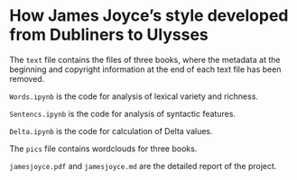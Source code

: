 # How James Joyce’s style developed from Dubliners to Ulysses

The `text` file contains the files of three books, where the metadata at the beginning and copyright information at the end of each text file has been removed.  

`Words.ipynb` is the code for analysis of lexical variety and richness.  

`Sentencs.ipynb` is the code for analysis of syntactic features.  

`Delta.ipynb` is the code for calculation of Delta values.  

The `pics` file contains wordclouds for three books.  

`jamesjoyce.pdf` and `jamesjoyce.md` are the detailed report of the project.  

 
